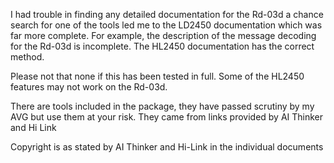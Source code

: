 I had trouble in finding any detailed documentation for the Rd-03d a chance search for one of the tools led me to the LD2450 documentation which was far more complete. For example, the description of the message decoding for the Rd-03d is incomplete. The HL2450 documentation has the correct method.

Please not that none if this has been tested in full. Some of the HL2450 features may not work on the Rd-03d.

There are tools included in the package, they have passed scrutiny by my AVG but use them at your risk. They came from links provided by AI Thinker and Hi Link

Copyright is as stated by AI Thinker and Hi-Link in the individual documents


